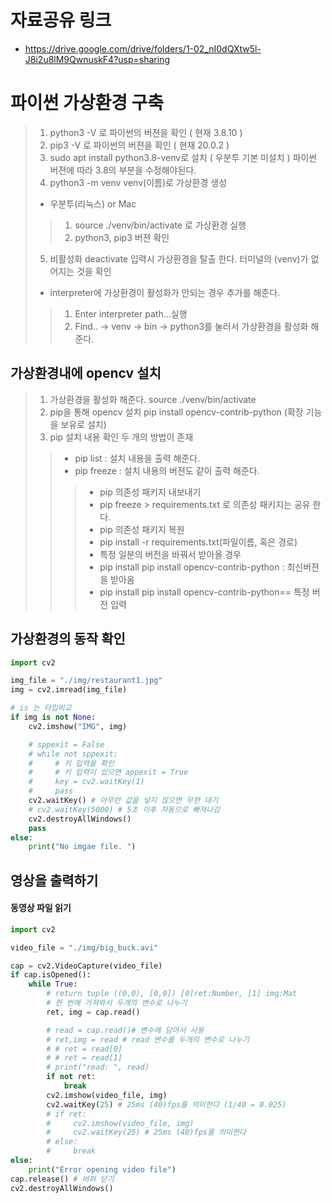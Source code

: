 # 자료공유 링크
* https://drive.google.com/drive/folders/1-02_nI0dQXtw5l-J8i2u8lM9QwnuskF4?usp=sharing

# 파이썬 가상환경 구축

> 1. python3 -V 로 파이썬의 버젼을 확인 ( 현재 3.8.10 )
> 2. pip3 -V 로 파이썬의 버젼을 확인 ( 현재 20.0.2 )
> 3. sudo apt install python3.8-venv로 설치 ( 우분투 기본 미설치 ) 파이썬 버젼에 따라 3.8의 부분을 수정해야된다.
> 4. python3 -m venv venv(이름)로 가상환경 생성
>
> * 우분투(리눅스) or Mac
>  >  1. source ./venv/bin/activate 로 가상환경 실행
>  >  2. python3, pip3 버젼 확인
> 5. 비활성화 deactivate 입력시 가상환경을 탈출 한다. 터미널의 (venv)가 없어지는 것을 확인
>
> * interpreter에 가상환경이 활성화가 안되는 경우 추가를 해준다.
> > 1. Enter interpreter path...실행
> > 2. Find.. -> venv -> bin -> python3를 눌러서 가상환경을 활성화 해준다.

## 가상환경내에 opencv 설치
> 1. 가상환경을 활성화 해준다. source ./venv/bin/activate
> 2. pip을 통해 opencv 설치 pip install opencv-contrib-python (확장 기능을 보유로 설치)
> 3. pip 설치 내용 확인 두 개의 방법이 존재
> > * pip list : 설치 내용을 출력 해준다.
> > * pip freeze : 설치 내용의 버젼도 같이 출력 해준다.
> > > * pip 의존성 패키지 내보내기
> > > * pip freeze > requirements.txt 로 의존성 패키지는 공유 한다.
> > > * pip 의존성 패키지 복원
> > > * pip install -r requirements.txt(파일이름, 혹은 경로)
> > > * 특정 일분의 버전을 바꿔서 받아올 경우
> > > * pip install pip install opencv-contrib-python : 최신버젼을 받아옴
> > > * pip install pip install opencv-contrib-python== 특정 버전 입력

## 가상환경의 동작 확인

```python
import cv2

img_file = "./img/restaurant1.jpg"
img = cv2.imread(img_file)

# is 는 타입비교
if img is not None:
    cv2.imshow("IMG", img)

    # sppexit = False
    # while not sppexit:
    #     # 키 입력을 확인
    #     # 키 입력이 있으면 appexit = True
    #     key = cv2.waitKey(1)
    #     pass
    cv2.waitKey() # 아무런 값을 넣지 않으면 무한 대기
    # cv2.waitKey(5000) # 5초 이후 자동으로 빠져나감
    cv2.destroyAllWindows()
    pass
else:
    print("No imgae file. ")
```

## 영상을 출력하기

#### 동영상 파일 읽기
```python
import cv2

video_file = "./img/big_buck.avi"

cap = cv2.VideoCapture(video_file)
if cap.isOpened():
    while True:
        # return tuple ((0,0), [0,0]) [0]ret:Number, [1] img:Mat
        # 한 번에 가져와서 두개의 변수로 나누기
        ret, img = cap.read()

        # read = cap.read()# 변수에 담아서 사용
        # ret,img = read # read 변수를 두개의 변수로 나누기
        # # ret = read[0]
        # # ret = read[1]
        # print("read: ", read)
        if not ret:
            break
        cv2.imshow(video_file, img)
        cv2.waitKey(25) # 25ms (40)fps를 의미한다 (1/40 = 0.025)
        # if ret:
        #     cv2.imshow(video_file, img)
        #     cv2.waitKey(25) # 25ms (40)fps를 의미한다
        # else:
        #     break
else:
    print("Error opening video file")
cap.release() # 버퍼 닫기
cv2.destroyAllWindows()
```










































